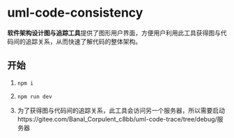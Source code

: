 # uml-code-consistency

**软件架构设计图与追踪工具**提供了图形用户界面，方便用户利用此工具获得图与代码间的追踪关系，从而快速了解代码的整体架构。

## 开始

1. `npm i`
2. `npm run dev`

3. 为了获得图与代码间的追踪关系，此工具会访问另一个服务器，所以需要启动https://gitee.com/Banal_Corpulent_c8bb/uml-code-trace/tree/debug/服务器